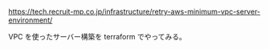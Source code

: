 <https://tech.recruit-mp.co.jp/infrastructure/retry-aws-minimum-vpc-server-environment/>

VPC を使ったサーバー構築を terraform でやってみる。
